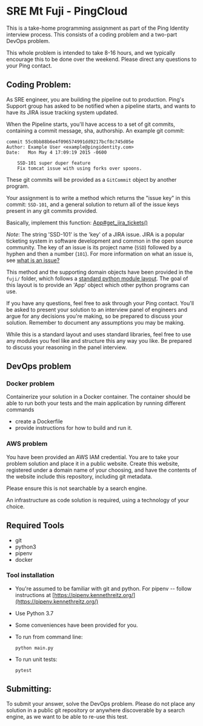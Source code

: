 # SRE Mt Fuji - PingCloud

This is a take-home programming assignment as part of the Ping Identity interview
process. This consists of a coding problem and a two-part DevOps problem.

This whole problem is intended to take 8-16 hours, and we typically encourage this to be
done over the weekend. Please direct any questions to your Ping contact.

## Coding Problem:

As SRE engineer, you are building the pipeline out to production. Ping's
Support group has asked to be notified when a pipeline starts, and wants to
have its JIRA issue tracking system updated.

When the Pipeline starts, you'll have access to a set of git commits,
containing a commit message, sha, authorship. An example git commit:

```
commit 55c0bb88b6e4f096574991dd9217bcf8c745d05e
Author: Example User <example@pingidentity.com>
Date:   Mon May 4 17:09:19 2015 -0600

    SSD-101 super duper feature
    Fix tomcat issue with using forks over spoons.
```

These git commits will be provided as a `GitCommit` object by another program.

Your assignment is to write a method which returns the "issue key" in this commit: `SSD-101`,
and a general solution to return all of the issue keys present in any git commits provided.

Basically, implement this function: [App#get_jira_tickets()](https://github.com/dalvizu/sre-fuji-pingcloud/blob/master/fuji/app.py#L17)

_Note_: The string 'SSD-101' is the 'key' of a JIRA issue. JIRA is a popular ticketing system in
software development and common in the open source community. The key of an issue is its project
name (`SSD`) followed by a hyphen and then a number (`101`). For more information on what an issue
is, see [what is an issue?](https://confluence.atlassian.com/jira064/what-is-an-issue-720416138.html)

This method and the supporting domain objects have been provided in the `fuji/` folder, which follows
a [standard python module layout](https://realpython.com/pipenv-guide/#package-distribution).
The goal of this layout is to provide an 'App' object which other python programs can use.

If you have any questions, feel free to ask through your Ping contact. You'll be asked to present your 
solution to an interview panel of engineers and argue for any decisions you're making, so be prepared
to discuss your solution. Remember to document any assumptions you may be making.

While this is a standard layout and uses standard libraries, feel free to use any modules you feel 
like and structure this any way you like. Be prepared to discuss your reasoning in the panel interview.

## DevOps problem

### Docker problem

Containerize your solution in a Docker container. The container should be able to run both your
tests and the main application by running different commands

* create a Dockerfile
* provide instructions for how to build and run it.
 

### AWS problem

You have been provided an AWS IAM credential. You are to take your problem solution and place it in a public website.
Create this website, registered under a domain name of your choosing, and have the contents of the website 
include this repository, including git metadata.

Please ensure this is not searchable by a search engine.

An infrastructure as code solution is required, using a technology of your choice.

## Required Tools

* git
* python3
* pipenv
* docker


### Tool installation

* You're assumed to be familiar with git and python. For pipenv -- follow instructions at 
  [https://pipenv.kennethreitz.org/](https://pipenv.kennethreitz.org/)

* Use Python 3.7

* Some conveniences have been provided for you.

* To run from command line:
  ```
  python main.py
  ```

* To run unit tests:
  ```
  pytest
  ```

## Submitting:

To submit your answer, solve the DevOps problem. Please do not place any solution
in a public git repository or anywhere discoverable by a search engine, as we want to be able to
re-use this test.
